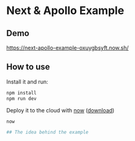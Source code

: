 # Next & Apollo Example
## Demo
https://next-apollo-example-oxuygbsyft.now.sh/

## How to use
Install it and run:

```bash
npm install
npm run dev
```

Deploy it to the cloud with [now](https://zeit.co/now) ([download](https://zeit.co/download))

```bash
now

## The idea behind the example
